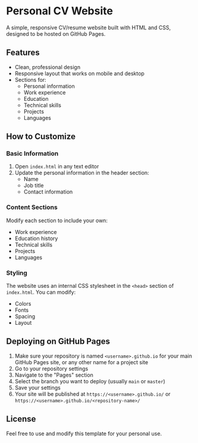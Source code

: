 # Personal CV Website

A simple, responsive CV/resume website built with HTML and CSS, designed to be hosted on GitHub Pages.

## Features

- Clean, professional design
- Responsive layout that works on mobile and desktop
- Sections for:
  - Personal information
  - Work experience
  - Education
  - Technical skills
  - Projects
  - Languages

## How to Customize

### Basic Information

1. Open `index.html` in any text editor
2. Update the personal information in the header section:
   - Name
   - Job title
   - Contact information

### Content Sections

Modify each section to include your own:
- Work experience
- Education history
- Technical skills
- Projects
- Languages

### Styling

The website uses an internal CSS stylesheet in the `<head>` section of `index.html`. You can modify:
- Colors
- Fonts
- Spacing
- Layout

## Deploying on GitHub Pages

1. Make sure your repository is named `<username>.github.io` for your main GitHub Pages site, or any other name for a project site
2. Go to your repository settings
3. Navigate to the "Pages" section
4. Select the branch you want to deploy (usually `main` or `master`)
5. Save your settings
6. Your site will be published at `https://<username>.github.io/` or `https://<username>.github.io/<repository-name>/`

## License

Feel free to use and modify this template for your personal use.
